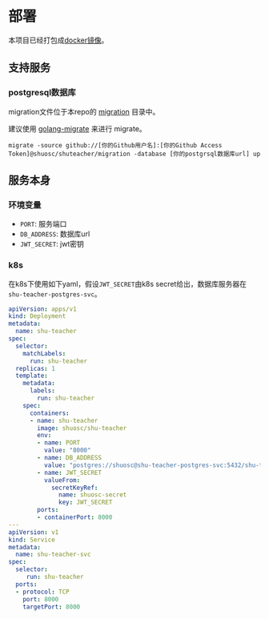 # 部署
本项目已经打包成[docker镜像](https://hub.docker.com/r/shuosc/shu-teacher)。
## 支持服务
### postgresql数据库
migration文件位于本repo的 [migration](https://github.com/shuosc/shuteacher/tree/master/migration) 目录中。

建议使用 [golang-migrate](https://github.com/golang-migrate/migrate) 来进行 migrate。
```shell
migrate -source github://[你的Github用户名]:[你的Github Access Token]@shuosc/shuteacher/migration -database [你的postgrsql数据库url] up
```
## 服务本身
### 环境变量
- `PORT`: 服务端口
- `DB_ADDRESS`: 数据库url
- `JWT_SECRET`: jwt密钥
### k8s
在k8s下使用如下yaml，假设`JWT_SECRET`由k8s secret给出，数据库服务器在`shu-teacher-postgres-svc`。
```yaml
apiVersion: apps/v1
kind: Deployment
metadata:
  name: shu-teacher
spec:
  selector:
    matchLabels:
      run: shu-teacher
  replicas: 1
  template:
    metadata:
      labels:
        run: shu-teacher
    spec:
      containers:
      - name: shu-teacher
        image: shuosc/shu-teacher
        env:
        - name: PORT
          value: "8000"
        - name: DB_ADDRESS
          value: "postgres://shuosc@shu-teacher-postgres-svc:5432/shu-teacher?sslmode=disable"
        - name: JWT_SECRET
          valueFrom:
            secretKeyRef:
              name: shuosc-secret
              key: JWT_SECRET
        ports:
        - containerPort: 8000
---
apiVersion: v1
kind: Service
metadata:
  name: shu-teacher-svc
spec:
  selector:
     run: shu-teacher
  ports:
  - protocol: TCP
    port: 8000
    targetPort: 8000
```
